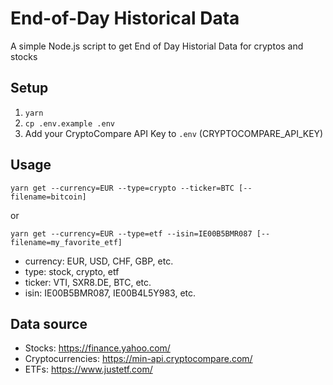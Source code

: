 # End-of-Day Historical Data

A simple Node.js script to get End of Day Historial Data for cryptos and stocks

## Setup

1. `yarn`
2. `cp .env.example .env`
3. Add your CryptoCompare API Key to `.env` (CRYPTOCOMPARE_API_KEY)

## Usage

`yarn get --currency=EUR --type=crypto --ticker=BTC [--filename=bitcoin]`

or

`yarn get --currency=EUR --type=etf --isin=IE00B5BMR087 [--filename=my_favorite_etf]`

- currency: EUR, USD, CHF, GBP, etc.
- type: stock, crypto, etf
- ticker: VTI, SXR8.DE, BTC, etc.
- isin: IE00B5BMR087, IE00B4L5Y983, etc.

## Data source

- Stocks: https://finance.yahoo.com/
- Cryptocurrencies: https://min-api.cryptocompare.com/
- ETFs: https://www.justetf.com/
